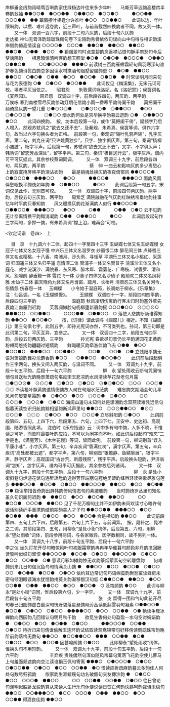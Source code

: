 <!-- { "loadSidebar": true } -->
岸柳垂金线韵雨晴莺百啭韵家住绿杨边叶往来多少年叶　　马嘶芳草远韵高楼帘半卷韵敛袖
●●○○●　●○○●●　○●●○○　●○○●○　　　●○○●●　○○○●●　●●
翠眉攒叶相逢尔许难叶
●○○　○○●●○
 　　此词以边、年叶限啭韵，以攒、难叶远卷韵，近三声叶，与前首截然四换韵者不同，故又列一体。 
　　又一体　双调一百六字，前段十二句六仄韵，后段十句六仄韵　　　　　　　　史达祖 
神仙无膏泽韵琼琚珠佩句卷下尘陌韵秀骨依依句误向山中句得与相识韵溪岸侧韵倚高情读自
○○○○●　○○○●　●●○●　●●○○　●●○○　●●○●　○●●　●○○　●
锁烟翠句时点空碧韵念香襟沾恨句酥手剪愁句今后梦魂隔韵　　相思暗惊清吟客韵想玉照堂
●○●　○●○●　●○○○●　○●●○　○●●○●　　　○○●○○○●　●●●○
前读树三百韵雁翅霜轻句凤羽寒深句谁护春色韵诗鬓白韵总多因读水村携酒句烟墅留屐韵更
○　●○●　●●○○　●●○○　○●○●　○●●　●○○　●○○●　○●○●　●
时常读明月同来句与花为表德韵
○●　○●○○　●○○●●
 　　此词仅见《梅溪集》，无宋元词可校。填者平仄当依之。 
　
昭君怨　　朱敦儒词咏洛妃，名《洛妃怨》；侯寘词名《宴西园》。
　　昭君怨　双调四十字，前后段各四句，两仄韵、两平韵　　　　　　　　　　　万俟咏
春到南楼雪尽仄韵惊动灯期花信韵小雨一番寒平韵倚阑干韵　　莫把阑干频倚换仄韵一望几重
⊙●⊙○◎●　　⊙●⊙○⊙●　◎●●○○　　●○○　　　◎●⊙○⊙●　　　◎●◎○
烟水韵何处是京华换平韵暮云遮韵
⊙●　⊙●●○○　　　●○○
 　　此词四换韵。　按，坊本后段第一句，或作“莫把阑干倚”，疑频字乃后人增入。然观苏轼词之“欲去又还不去”，及秦观、朱希真、侯寘等词，俱作六字句，故当以六字句换头者为正格。　前段第一句，秦观词“隔叶乳鸦声转”，乳字仄声。第二句，刘克庄词“只许姚黄独步”，只字、独字俱仄声，第三句，秦词“杨柳小腰肢”，杨字平声。后段第一句，苏轼词“欲去又还不去”，又字、不字俱仄声；韩驹词“留恋芳丛深处”，留字平声。第三句，秦词“极目送行云”，极字仄声。谱内可平可仄据此。其余参校蔡词同调。 
　　又一体　双调三十九字，前后段各四句，两仄韵、两平韵　　　　　　　　　　蔡　伸
一曲云和鬆响仄韵多少离愁心上韵寂寞掩屏帏平韵泪沾衣韵　　最是销魂处换仄韵夜夜倚窗风
●●○○○●　　○●○○○●　●●●○○　　●○○　　　●●○○●　　　●●●○○
雨韵风雨伴愁眠换平韵夜如年韵
●　○●●○○　　　●○○
 　　此词后段第一句五字，宋词仅见此作，无别首可校。 
　　又一体　双调四十字，前段四句两仄韵、两平韵，后段五句三仄韵、两平韵　　周紫芝
满院融融花气仄韵红映绣帘垂地韵往事忆年时平韵只春知韵　　风又暖换仄韵花渐满韵人似行
●●○○○●　　○●●○○●　●●●○○　　●○○　　　○●●　　　○●●　○●○
云不见韵无计奈离情换平韵黯消凝韵
○●●　○●●○○　　　●○○
 　　此词后段起句作三字两句，多押一韵，有朱希真词“襟上泪，难再会”可校。 

<钦定词谱　卷四>　上

　
目　录　十九调六十二体，起四十一字至四十三字
玉蝴蝶七体又名玉蝴蝶慢
女冠子七体又名女冠子慢
中兴乐三体又名湿罗衣
纱窗恨二体
醉花间三体
点绛唇三体又名点樱桃、十八香、南浦月、沙头雨、寻瑶草
平湖乐三体又名小桃红、采莲词
归国遥三体又名归平遥
恋情深二体
赞浦子一体又名赞普子
浣溪沙五体又名小庭花、减字浣溪沙、满院春、东风寒、醉木犀、霜菊花、广寒枝、试香罗、清和风、怨啼鹃
醉垂鞭一体
雪花飞一体
沙塞子四体又名沙碛子
殿前欢二体又名凤将雅
水仙子二体
霜天晓角九体又名月当窗、踏月、长桥月
清商怨三体又名关河令、伤情怨
伤春怨一体
　
玉蝴蝶　　小令始于温庭筠，长调始于柳永。《乐章集》注：仙吕调。一名《玉蝴蝶慢》。
　　玉蝴蝶　双调四十一字，前段四句四平韵，后段四句三平韵　　　　　　　　温庭筠
秋风凄切伤离韵行客未归时韵塞外草先衰韵江南雁到迟韵　　芙蓉凋嫩脸句杨柳堕新眉韵摇
○○○●○○　⊙◎◎⊙○　●●●○○　○○●●○　　　○○○●●　○●●○○　○
落使人悲韵断肠谁得知韵
●●○○　●○○●○
 　　按，《词律》谓此调与《蝴蝶儿》相近。不知《蝴蝶儿》第三句俱七字，此则五字，即孙光宪词亦然，不可类列也。孙词，第三句即是此词第二句，平仄互异，宜参之。 
　　又一体　双调四十二字，前段五句四平韵，后段五句两仄韵、三平韵　　　　孙光宪
春欲尽句景仍长平韵满园花正黄韵粉翅两悠扬韵翩翩过短墙韵　　鲜飚暖仄韵牵游伴韵飞去
○●●　●○○　　●○○●○　●●●○○　○○●●○　　　○○●　　○○●　○●
立残阳平韵无语对萧娘韵舞衫沈麝香韵
●○○　　○●●○○　●○○●○
 　　此词前后段起俱作三字两句，换头又间入两仄韵，与温词不同。 
　　又一体　双调九十九字，前段十句五平韵，后段十一句六平韵　　　　　　　柳　永
望处雨收云断句凭阑悄悄句目送秋光韵晚景萧疏句堪动宋玉悲凉韵水风清读苹花渐老句月露
◎●◎○⊙●　⊙⊙◎●　◎●○○　◎●○○　⊙●◎●○○　◎○⊙　⊙○◎●　◎◎
冷读梧叶飘黄韵遣情伤韵故人何在句烟水茫茫韵　　难忘韵文期酒会句几辜风月句屡变星霜韵
●　⊙●○○　●○○　◎○⊙●　⊙●○○　　　⊙○　⊙○◎●　◎○⊙●　◎●○○
海阔山遥句未知何处是潇湘韵念双燕读难凭远信句指暮天读空识归航韵黯相望韵断鸿声里句
●●○○　◎○⊙●●○○　●⊙◎　⊙○◎●　◎◎⊙　⊙●○○　●○○　◎○⊙●
立尽斜阳韵
◎●○○
 　　此词前段第四、五句，上四下六，后段第五、六句，上四下七。王安中、史达祖、高观国、陆游皆照此填。　沈伯时《乐府指迷》云：词中多有句中韵，人多不晓，不惟读之可听，而歌时最要叶韵应拍，不可以为闲字而不叶。如此词后段起句“难忘”二字是也，《满庭芳》、《木兰花慢》等词，皆同此例。　前段第一句，柳词别首“误入平康小巷”，小字仄声。第三句，辛弃疾词“香满红树”，满字仄声。第五句，辛弃疾词“高处都被云遮”，都字平声。第六句，柳别首“银蟾静、鱼鳞箪展”，银字平声，静字仄声；高观国词“古台荒、断霞残照”，残字平声。后段换头短韵，尹济翁词“怎知”，怎字仄声。谱内可平可仄据此，其余参校后列诸词。 
　　又一体　双调九十九字，前段十句五平韵，后段十一句六平韵　　　　　　　柳　永
是处小街斜巷句烂游花馆句连醉瑶卮韵选得芳容端丽句冠绝吴姬韵绛唇轻读笑歌尽雅句莲步
●●●○○●　●○○●　○●○○　●●○○○●　●●○○　●○○　●○●●　○●
稳读举措皆奇韵出屏帏韵倚风情态句约素腰肢韵　　当时韵绮罗丛里句知名虽久句识面何迟韵
●　●●○○　●○○　●○○●　●●○○　　　○○　●○○●　○○○●　●●○○
见了千花万柳句比并不如伊韵未同欢读寸心暗许句欲话别读纤手重携韵结前期韵美人才子句
●●○○●●　●●●○○　●○○　●○●●　●●●　○●○○　●○○　●○○●
合是相知韵
●●○○
 　　此词前段第四、五句上六下四，后段第五、六句上六下五，与前词异。　按，晁补之、晁冲之二词，其前段第四、五句，用柳永“是处小街”词体，后段第五、六句，用柳永“望处雨收”词体，前段参用两词，与各家微异。因字数相同，故不另列一体。 
　　又一体　双调九十八字，前段十句五平韵，后段十一句六平韵　　　　　　　李之仪
坐久灯花开尽句暗惊风叶句初服霜寒韵冉冉年华催暮句颜色非丹韵搅回肠读蛩吟似织句留恨
●●○○○●　●○○●　○●○○　●●○○○●　○●○○　●○○　○○●●　○●
意读月彩如摊韵惨无欢韵篆烟萦素句空转雕盘韵　　何难韵别来几日句信沉鱼鸟句情满关山韵
●　●●○○　●○○　●○○●　○●○○　　　○○　●○●●　●○○●　○●○○
依约耳边常记句巧语绵蛮韵聚愁窠读蜂房未密句倾泪眼读海水犹悭韵掩萸关韵渐移银汉句低
○●●○○●　●●○○　●○○　○○●●　○●●　●●○○　●○○　●○○●　○
泛帘颜韵
●○○
 　　此词与柳永“是处小街”词同，惟后段第六句，少一字异。 
　　又一体　双调九十九字，前后段各十句五平韵　　　　　　　　　　　　　张　炎
留得一团和气句此花开尽句春已归圆韵虚白窗深句恍讶碧落星悬韵飏芳丛读低翻雪羽句凝素
○●●○○●　●○○●　○●○○　○●○○　●●●●○○　●○○　○○●●　○●
艳读争簇冰蝉韵向西园韵几回错认句明月秋千韵　　欲觅生香何处句盈盈一水句空对娟娟韵
●　○●○○　●○○　●○●●　○●○○　　　●●○○○●　○○●●　○●○○
待折归来句倩谁偷解玉连环韵试结取读鸳鸯锦带句好移傍读鹦鹉珠帘韵晚阶前韵落梅无数句
●●○○　●○○●●○○　●●●　○○●●　●○●　○●○○　●○○　●○○●
因甚啼鹃韵
○●○○
 　　此即柳永“望处雨收”词体，惟换头句不用短韵。 
　　又一体　双调九十九字，前段十句五平韵，后段十一句六平韵　　　　　　　辛弃疾
贵贱偶然句浑似随风帘幕句篱落飞花韵空使儿曹马上句羞面频遮韵向空江读谁捐玉佩句寄离
●●●○　○●○○○●　○●○○　○●○○●●　○●○○　●○○　○○●●　●○
恨读应折疏麻韵暮云多韵佳人何处句数尽归鸦韵　　侬家韵生涯蜡屐句功名破甑句交友摶沙韵
●　○●○○　●○○　○○○●　●●○○　　　○○　○○●●　○○●●　○●○○
往日曾论句渊明似胜卧龙些韵算从来读人生行乐句休便说读日饮亡何韵快斟呵韵裁诗未稳句
●●○○　○○●●●○○　●○○　○○○●　○●●　●●○○　●○○　○○●●
得酒良佳韵
●●○○

